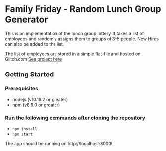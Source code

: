 # Family Friday - Random Lunch Group Generator

This is an implementation of the lunch group lottery. It takes a list of employees and randomly assigns them to groups of 3-5 people. New Hires can also be added to the list. 

The list of employees are stored in a simple flat-file and hosted on Glitch.com [See project here](https://glitch.com/~moored-shark)

## Getting Started

### Prerequisites
- nodejs (v10.16.2 or greater)
- npm (v6.9.0 or greater)

### Run the following commands after cloning the repository
- `npm install`
- `npm start`

The app should be running on http://localhost:3000/
